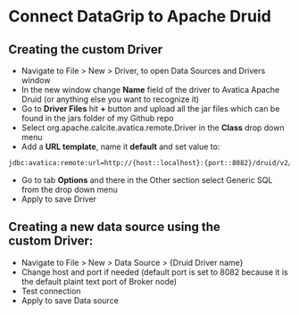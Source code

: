 # Connect DataGrip to Apache Druid 

## Creating the custom Driver
- Navigate to File > New > Driver,  to open Data Sources and Drivers window
- In the new window change **Name** field of the driver to Avatica Apache Druid (or anything else you want to recognize it)
- Go to **Driver Files** hit **+** button and upload all the jar files which can be found in the jars folder of my Github repo
- Select org.apache.calcite.avatica.remote.Driver in the **Class** drop down menu
- Add a **URL template**, name it **default** and set value to:
```sh
jdbc:avatica:remote:url=http://{host::localhost}:{port::8082}/druid/v2/sql/avatica/
```
- Go to tab **Options** and there in the Other section select Generic SQL from the drop down menu
- Apply to save Driver

## Creating a new data source using the custom Driver:
- Navigate to File > New > Data Source > {Druid Driver name}
- Change host and port if needed (default port is set to 8082 because it is the default plaint text port of Broker node)
- Test connection
- Apply to save Data source
